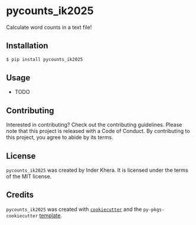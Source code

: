 # pycounts_ik2025

Calculate word counts in a text file!

## Installation

```bash
$ pip install pycounts_ik2025
```

## Usage

- TODO

## Contributing

Interested in contributing? Check out the contributing guidelines. Please note that this project is released with a Code of Conduct. By contributing to this project, you agree to abide by its terms.

## License

`pycounts_ik2025` was created by Inder Khera. It is licensed under the terms of the MIT license.

## Credits

`pycounts_ik2025` was created with [`cookiecutter`](https://cookiecutter.readthedocs.io/en/latest/) and the `py-pkgs-cookiecutter` [template](https://github.com/py-pkgs/py-pkgs-cookiecutter).
